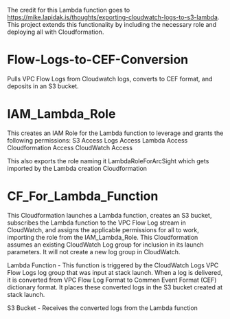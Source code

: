 The credit for this Lambda function goes to https://mike.lapidak.is/thoughts/exporting-cloudwatch-logs-to-s3-lambda. This project extends this functionality by including the necessary role and deploying all with Cloudformation.

# Flow-Logs-to-CEF-Conversion
Pulls VPC Flow Logs from Cloudwatch logs, converts to CEF format, and deposits in an S3 bucket.

# IAM_Lambda_Role
This creates an IAM Role for the Lambda function to leverage and grants the following permissions:
S3 Access
Logs Access
Lambda Access
Cloudformation Access
CloudWatch Access

This also exports the role naming it LambdaRoleForArcSight which gets imported by the Lambda creation Cloudformation

# CF_For_Lambda_Function
This Cloudformation launches a Lambda function, creates an S3 bucket, subscribes the Lambda function to the VPC Flow Log stream in CloudWatch, and assigns the applicable permissions for all to work, importing the role from the IAM_Lambda_Role. This Cloudformation assumes an existing CloudWatch Log group for inclusion in its launch parameters. It will not create a new log group in CloudWatch.

Lambda Function - This function is triggered by the CloudWatch Logs VPC Flow Logs log group that was input at stack launch. When a log is delivered, it is converted from VPC Flow Log Format to Commen Event Format (CEF) dictionary format. It places these converted logs in the S3 bucket created at stack launch. 

S3 Bucket - Receives the converted logs from the Lambda function

